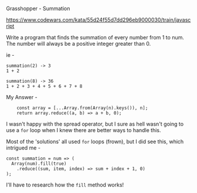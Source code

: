 Grasshopper - Summation

https://www.codewars.com/kata/55d24f55d7dd296eb9000030/train/javascript


Write a program that finds the summation of every number from 1 to num. The number will always be a positive integer greater than 0.

ie - 
```
summation(2) -> 3
1 + 2

summation(8) -> 36
1 + 2 + 3 + 4 + 5 + 6 + 7 + 8

```


My Answer -

```
    const array = [...Array.from(Array(n).keys()), n];
    return array.reduce((a, b) => a + b, 0);
```

I wasn't happy with the spread operator, but I sure as hell wasn't going to use a `for` loop when I knew there are better ways to handle this.

Most of the 'solutions' all used `for` loops (frown), but I did see this, which intrigued me -

```
const summation = num => (
  Array(num).fill(true)
    .reduce((sum, item, index) => sum + index + 1, 0)
);
```

I'll have to research how the `fill` method works!